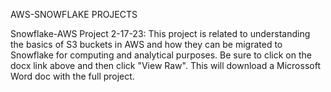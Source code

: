 AWS-SNOWFLAKE PROJECTS

Snowflake-AWS Project 2-17-23: This project is related to understanding the basics of S3 buckets in AWS and how they can be migrated to Snowflake for computing and 
analytical purposes. Be sure to click on the docx link above and then click "View Raw". This will download a Microssoft Word doc with the full project. 
